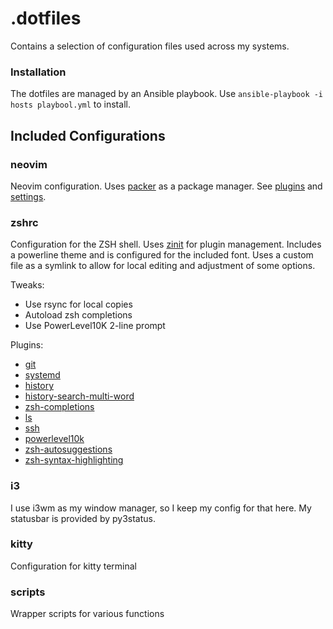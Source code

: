 # .dotfiles
Contains a selection of configuration files used across my systems.

### Installation
The dotfiles are managed by an Ansible playbook. Use `ansible-playbook -i hosts playbool.yml` to install.

Included Configurations
-----------------------

### neovim
Neovim configuration. Uses [packer](https://github.com/wbthomason/packer.nvim) as a package manager. See [plugins](neovim/lua/plugins.lua) and [settings](neovim/lua/settings.lua).

### zshrc
Configuration for the ZSH shell. Uses [zinit](https://github.com/zdharma/zinit) for plugin management. Includes a powerline theme and is configured for the included font. Uses a custom file as a symlink to allow for local editing and adjustment of some options.

Tweaks:
 - Use rsync for local copies
 - Autoload zsh completions
 - Use PowerLevel10K 2-line prompt

Plugins:
 - [git](https://github.com/ohmyzsh/ohmyzsh/tree/master/plugins/git)
 - [systemd](https://github.com/ohmyzsh/ohmyzsh/tree/master/plugins/systemd)
 - [history](https://github.com/ohmyzsh/ohmyzsh/blob/master/lib/history.zsh)
 - [history-search-multi-word](https://github.com/zdharma/history-search-multi-word)
 - [zsh-completions](https://github.com/zsh-users/zsh-completions)
 - [ls](https://github.com/zpm-zsh/ls)
 - [ssh](https://github.com/zpm-zsh/ssh)
 - [powerlevel10k](https://github.com/romkatv/powerlevel10k)
 - [zsh-autosuggestions](https://github.com/zsh-users/zsh-autosuggestions)
 - [zsh-syntax-highlighting](https://github.com/zsh-users/zsh-syntax-highlighting)

### i3
I use i3wm as my window manager, so I keep my config for that here. My statusbar is provided by py3status.

### kitty
Configuration for kitty terminal


### scripts
Wrapper scripts for various functions
